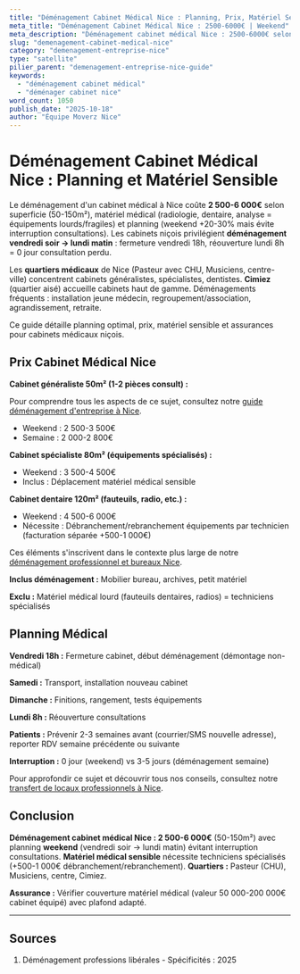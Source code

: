 ```yaml
---
title: "Déménagement Cabinet Médical Nice : Planning, Prix, Matériel Sensible"
meta_title: "Déménagement Cabinet Médical Nice : 2500-6000€ | Weekend"
meta_description: "Déménagement cabinet médical Nice : 2500-6000€ selon taille. Weekend sans interruption patients. Matériel médical sensible. Pasteur, centre. Guide."
slug: "demenagement-cabinet-medical-nice"
category: "demenagement-entreprise-nice"
type: "satellite"
pilier_parent: "demenagement-entreprise-nice-guide"
keywords:
  - "déménagement cabinet médical"
  - "déménager cabinet nice"
word_count: 1050
publish_date: "2025-10-18"
author: "Équipe Moverz Nice"
---
```


# Déménagement Cabinet Médical Nice : Planning et Matériel Sensible

Le déménagement d'un cabinet médical à Nice coûte **2 500-6 000€** selon superficie (50-150m²), matériel médical (radiologie, dentaire, analyse = équipements lourds/fragiles) et planning (weekend +20-30% mais évite interruption consultations). Les cabinets niçois privilégient **déménagement vendredi soir → lundi matin** : fermeture vendredi 18h, réouverture lundi 8h = 0 jour consultation perdu.

Les **quartiers médicaux** de Nice (Pasteur avec CHU, Musiciens, centre-ville) concentrent cabinets généralistes, spécialistes, dentistes. **Cimiez** (quartier aisé) accueille cabinets haut de gamme. Déménagements fréquents : installation jeune médecin, regroupement/association, agrandissement, retraite.

Ce guide détaille planning optimal, prix, matériel sensible et assurances pour cabinets médicaux niçois.

## Prix Cabinet Médical Nice

**Cabinet généraliste 50m² (1-2 pièces consult) :**

Pour comprendre tous les aspects de ce sujet, consultez notre [guide déménagement d'entreprise à Nice](/blog/demenagement-entreprise/demenagement-entreprise-nice-guide).

- Weekend : 2 500-3 500€
- Semaine : 2 000-2 800€

**Cabinet spécialiste 80m² (équipements spécialisés) :**
- Weekend : 3 500-4 500€
- Inclus : Déplacement matériel médical sensible

**Cabinet dentaire 120m² (fauteuils, radio, etc.) :**
- Weekend : 4 500-6 000€
- Nécessite : Débranchement/rebranchement équipements par technicien (facturation séparée +500-1 000€)


Ces éléments s'inscrivent dans le contexte plus large de notre [déménagement professionnel et bureaux Nice](/blog/demenagement-entreprise/demenagement-entreprise-nice-guide).

**Inclus déménagement :** Mobilier bureau, archives, petit matériel

**Exclu :** Matériel médical lourd (fauteuils dentaires, radios) = techniciens spécialisés

## Planning Médical

**Vendredi 18h :** Fermeture cabinet, début déménagement (démontage non-médical)

**Samedi :** Transport, installation nouveau cabinet

**Dimanche :** Finitions, rangement, tests équipements

**Lundi 8h :** Réouverture consultations

**Patients :** Prévenir 2-3 semaines avant (courrier/SMS nouvelle adresse), reporter RDV semaine précédente ou suivante

**Interruption :** 0 jour (weekend) vs 3-5 jours (déménagement semaine)


Pour approfondir ce sujet et découvrir tous nos conseils, consultez notre [transfert de locaux professionnels à Nice](/blog/demenagement-entreprise/demenagement-entreprise-nice-guide).

## Conclusion

**Déménagement cabinet médical Nice : 2 500-6 000€** (50-150m²) avec planning **weekend** (vendredi soir → lundi matin) évitant interruption consultations. **Matériel médical sensible** nécessite techniciens spécialisés (+500-1 000€ débranchement/rebranchement). **Quartiers :** Pasteur (CHU), Musiciens, centre, Cimiez.

**Assurance :** Vérifier couverture matériel médical (valeur 50 000-200 000€ cabinet équipé) avec plafond adapté.

---

## Sources

1. Déménagement professions libérales - Spécificités : 2025


